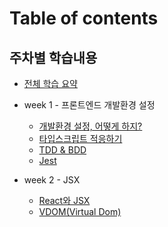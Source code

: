 # Table of contents

## 주차별 학습내용

- [전체 학습 요약](README.md)

- week 1 - 프론트엔드 개발환경 설정

  - [개발환경 설정, 어떻게 하지?](week_1/dev-env-setting.md)
  - [타입스크립트 적응하기](week_1/typescript.md)
  - [TDD & BDD](week_1/tdd-and-bdd.md)
  - [Jest](week_1/jest.md)

- week 2 - JSX
  - [React와 JSX](week_2/jsx.md)
  - [VDOM(Virtual Dom)](week_2/vdom.md)
